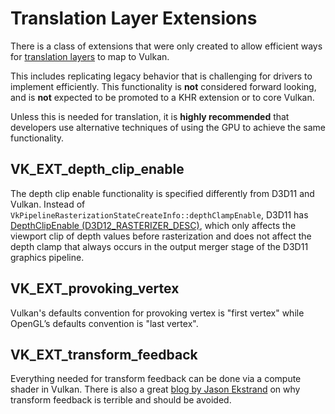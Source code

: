 # Translation Layer Extensions

There is a class of extensions that were only created to allow efficient ways for [translation layers](../portability_initiative.md#translation-layer) to map to Vulkan.

This includes replicating legacy behavior that is challenging for drivers to implement efficiently. This functionality is **not** considered forward looking, and is **not** expected to be promoted to a KHR extension or to core Vulkan.

Unless this is needed for translation, it is **highly recommended** that developers use alternative techniques of using the GPU to achieve the same functionality.

## VK_EXT_depth_clip_enable

The depth clip enable functionality is specified differently from D3D11 and Vulkan. Instead of `VkPipelineRasterizationStateCreateInfo::depthClampEnable`, D3D11 has [DepthClipEnable (D3D12_RASTERIZER_DESC)](https://docs.microsoft.com/en-us/windows/desktop/api/d3d11/ns-d3d11-d3d11_rasterizer_desc), which only affects the viewport clip of depth values before rasterization and does not affect the depth clamp that always occurs in the output merger stage of the D3D11 graphics pipeline.

## VK_EXT_provoking_vertex

Vulkan's defaults convention for provoking vertex is "first vertex" while OpenGL’s defaults convention is "last vertex".

## VK_EXT_transform_feedback

Everything needed for transform feedback can be done via a compute shader in Vulkan. There is also a great [blog by Jason Ekstrand](http://jason-blog.jlekstrand.net/2018/10/transform-feedback-is-terrible-so-why.html) on why transform feedback is terrible and should be avoided.
